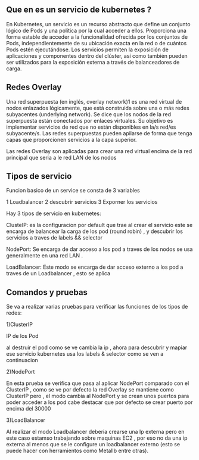 ## Que en  es un servicio de kubernetes ?

En Kubernetes, un servicio es un recurso abstracto que define un conjunto lógico de Pods y una política por la cual acceder a ellos. Proporciona una forma estable de acceder a la funcionalidad ofrecida por los conjuntos de Pods, independientemente de su ubicación exacta en la red o de cuántos Pods estén ejecutándose. Los servicios permiten la exposición de aplicaciones y componentes dentro del clúster, así como también pueden ser utilizados para la exposición externa a través de balanceadores de carga.

##  Redes Overlay

Una red superpuesta (en inglés, overlay network)1​ es una red virtual de nodos enlazados lógicamente, que está construida sobre una o más redes subyacentes (underlying network). Se dice que los nodos de la red superpuesta están conectados por enlaces virtuales. Su objetivo es implementar servicios de red que no están disponibles en la/s red/es subyacente/s. Las redes superpuestas pueden apilarse de forma que tenga capas que proporcionen servicios a la capa superior.

Las redes Overlay son aplicadas para crear una red virtual encima de la red principal que seria a le red LAN de los nodos

## Tipos de servicio

Funcion basico de un service se consta de 3 variables

1 Loadbalancer
2 descubrir servicios
3 Exporner los servicios

Hay 3 tipos de servicio en kubernetes:

ClusteIP: es la configuracion por default que trae al crear el servicio este se encarga de balancear la carga de los pod (round robin) , y descubrir los servicios a traves de labels && selector 

NodePort: Se encarga de dar acceso a los pod a traves de los nodos se usa generalmente en una red LAN .

LoadBalancer: Este modo se encarga de dar acceso externo a los pod a traves de un Loadbalancer , esto se aplica 


## Comandos y pruebas

Se va a realizar varias pruebas para verificar las funciones de los tipos de redes:

1)ClusterIP

IP de los Pod

al destruir el pod como se ve cambia la ip , ahora para descubrir y mapiar ese servicio kubernetes usa los labels & selector como se ven a continuacion

2)NodePort

En esta prueba se verifica que pasa al aplicar NodePort comparado con el ClusterIP , como se ve por defecto la red Overlay se mantiene como ClusterIP
pero , el modo cambia al NodePort y se crean unos puertos para poder acceder a los pod cabe destacar que por defecto se crear puerto por encima del 30000

3)LoadBalancer 

Al realizar el modo Loadbalancer deberia crearse una Ip externa pero en este caso estamso trabajando sobre maquinas EC2 , por eso no da una ip externa al menos que se le configure un loadbalancer externo (esto se puede hacer con herramientos como Metallb entre otras).





